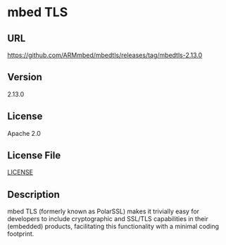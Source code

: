 # mbed TLS

## URL

https://github.com/ARMmbed/mbedtls/releases/tag/mbedtls-2.13.0

## Version

2.13.0

## License

Apache 2.0

## License File

[LICENSE](repo/LICENSE)

## Description

mbed TLS (formerly known as PolarSSL) makes it trivially easy for
developers to include cryptographic and SSL/TLS capabilities in their
(embedded) products, facilitating this functionality with a minimal
coding footprint.

